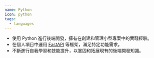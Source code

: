 ```yaml
---
name: Python
icon: python
tags:
  - languages
---
```


- 使用 Python 進行後端開發，擁有在創建和管理小型專案中的實踐經驗。
- 在個人項目中運用 [FastAPI](https://fastapi.tiangolo.com) 等框架，滿足特定功能需求。
- 不斷進行自我學習和技能提升，以鞏固和拓展現有的後端開發知識。
